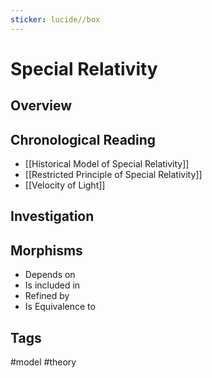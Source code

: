 ```yaml
---
sticker: lucide//box
---
```

# Special Relativity
## Overview

## Chronological Reading
- [[Historical Model of Special Relativity]]
- [[Restricted Principle of Special Relativity]]
- [[Velocity of Light]]
## Investigation

## Morphisms
- Depends on
- Is included in
- Refined by
- Is Equivalence to

## Tags
#model #theory